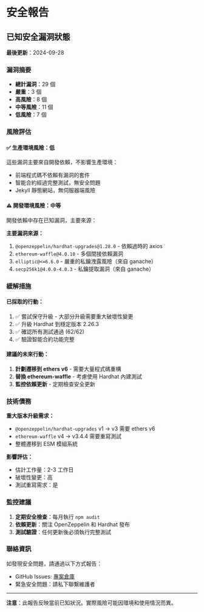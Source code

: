 # 安全報告

## 已知安全漏洞狀態

**最後更新**：2024-09-28

### 漏洞摘要
- **總計漏洞**：29 個
- **嚴重**：3 個
- **高風險**：8 個
- **中等風險**：11 個
- **低風險**：7 個

### 風險評估

#### ✅ 生產環境風險：低
這些漏洞主要來自開發依賴，不影響生產環境：
- 前端程式碼不依賴有漏洞的套件
- 智能合約經過完整測試，無安全問題
- Jekyll 靜態網站，無伺服器端風險

#### ⚠️ 開發環境風險：中等
開發依賴中存在已知漏洞，主要來源：

**主要漏洞來源：**
1. `@openzeppelin/hardhat-upgrades@1.28.0` - 依賴過時的 axios
2. `ethereum-waffle@4.0.10` - 多個間接依賴漏洞
3. `elliptic@<=6.6.0` - 嚴重的私鑰洩露風險（來自 ganache）
4. `secp256k1@4.0.0-4.0.3` - 私鑰提取漏洞（來自 ganache）

### 緩解措施

#### 已採取的行動：
1. ✅ 嘗試保守升級 - 大部分升級需要重大破壞性變更
2. ✅ 升級 Hardhat 到穩定版本 2.26.3
3. ✅ 確認所有測試通過 (62/62)
4. ✅ 驗證智能合約功能完整

#### 建議的未來行動：
1. **計劃遷移到 ethers v6** - 需要大量程式碼重構
2. **替換 ethereum-waffle** - 考慮使用 Hardhat 內建測試
3. **監控依賴更新** - 定期檢查安全更新

### 技術債務

**重大版本升級需求：**
- `@openzeppelin/hardhat-upgrades` v1 → v3 需要 ethers v6
- `ethereum-waffle` v4 → v3.4.4 需要重寫測試
- 整體遷移到 ESM 模組系統

**影響評估：**
- 估計工作量：2-3 工作日
- 破壞性變更：高
- 測試重寫需求：是

### 監控建議

1. **定期安全檢查**：每月執行 `npm audit`
2. **依賴更新**：關注 OpenZeppelin 和 Hardhat 發布
3. **測試驗證**：任何更新後必須執行完整測試

### 聯絡資訊

如發現安全問題，請通過以下方式報告：
- GitHub Issues: [專案倉庫](https://github.com/Lawa0921/super_galen_site/issues)
- 緊急安全問題：請私下聯繫維護者

---

**注意**：此報告反映當前已知狀況。實際風險可能因環境和使用情況而異。